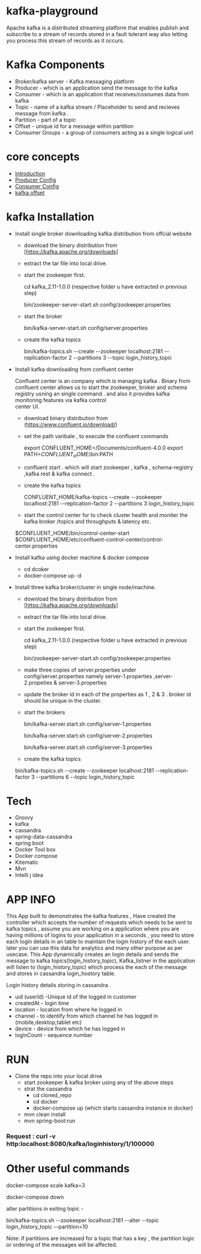 kafka-playground
================
Apache kafka is a distributed streaming platform that enables publish and subscribe to a stream of records stored in a fault tolerant way also letting you process this stream of records as it occurs.

Kafka Components
================

- Broker/kafka server - Kafka messaging platform 
- Producer - which is an application send the message to the kafka
- Consumer - which is an application that receives/cosnumes data from kafka
- Topic -  name of a kafka stream / Placeholder to send and recieves message from kafka .
- Partition - part of a topic
- Offset - unique id for a message within partition
- Consumer Groups -  a group of consumers acting as a single logical unit

core concepts
=============

- [Introduction](theory/core_concept.md)
- [Producer Config](theory/producer_config.md)
- [Consumer Config](theory/consumer_config.md)
- [kafka offset](theory/kafka-offset.md)

kafka Installation
==================
 - Install single broker downloading kafka distribution from offcial website
     - download the binary distribution from [https://kafka.apache.org/downloads]
     - extract the tar file into local drive.
     - start the zookeeper first.
     
       cd kafka_2.11-1.0.0 (respective folder u have extracted in previous step)
       
       bin/zookeeper-server-start.sh config/zookeeper.properties
       
     - start the broker
     
       bin/kafka-server-start.sh config/server.properties
     
     - create the kafka topics
     
       bin/kafka-topics.sh --create --zookeeper localhost:2181 --replication-factor 2 --partitions 3 --topic login_history_topic
    
 - Install kafka downloading from confluent center 
 
   Confluent center is an company which is managing kafka . Binary from confluent center allows us to start the zookeeper,
   broker and schema registry usning an single command . and also it provides kafka monitoring features via kafka control          
   center UI. 
   
   - download binary distribution from (https://www.confluent.io/download/)
   - set the path varibale , to execute the confluent commands 
     
     export CONFLUENT_HOME=/Documents/confluent-4.0.0
     export PATH=$CONFLUENT_HOME/bin:$PATH
     
   - confluent start . which will start zookeeper , kafka , schema-registry ,kafka rest & kafka connect .
   
   - create the kafka topics
   
     CONFLUENT_HOME/kafka-topics --create --zookeeper localhost:2181 --replication-factor 2 --partitions 3 login_history_topic
   
   - start the control center for to check cluster health and moniter the kafka broker /topics and throughputs & latency etc.
   
    $CONFLUENT_HOME/bin/control-center-start  $CONFLUENT_HOME/etc/confluent-control-center/control-center.properties
     
   
 - Install kafka using docker machine & docker compose
 
    - cd dcoker
    - docker-compose up -d


 - Install three kafka broker/cluster in single node/machine.
 
     - download the binary distribution from [https://kafka.apache.org/downloads]
     - extract the tar file into local drive.
     - start the zookeeper first.
     
       cd kafka_2.11-1.0.0 (respective folder u have extracted in previous step)
       
       bin/zookeeper-server-start.sh config/zookeeper.properties
       
     -  make three copies of server.properties under config/server.properties namely server-1.properties ,server-2.propeties
        & server-3.properties
        
     - update the broker id in each of the properties as 1 , 2 & 3 . broker id should be unique in the cluster.
     
     - start the brokers
     
       bin/kafka-server.start.sh config/server-1.properties
       
       bin/kafka-server.start.sh config/server-2.properties
       
       bin/kafka-server.start.sh config/server-3.properties
       
    - create the kafka topics 
    
     bin/kafka-topics.sh --create --zookeeper localhost:2181 --replication-factor 3 --partitions 6 --topic login_history_topic

Tech
===
  * Groovy
  * kafka
  * cassandra
  * spring-data-cassandra
  * spring boot
  * Docker Tool box
  * Docker compose
  * Kitematic
  * Mvn
  * Intelli j idea
  
APP INFO
========

This App built to demonstrates the kafka features , Have created the controller which accepts the number of requests which needs to be sent to     kafka topics , assume you are working on a application where you are having millions of logins to your application in a seconds , you need to store each login details in an table to maintain the login history of the each user. later you can use this data for analytics and many other purpose as per usecase. This App dynamically creates an login details and sends the message to kafka topics(login_history_topic), Kafka_listner in the application will listen to (login_history_topic) which process the each of the message and stores in cassandra login_hostory table.

Login history details storing in cassandra .
 - uid (userId) -Unique id of the logged in customer
 - createdAt - login time
 - location - location from where he logged in
 - channel - to identify from which channel he has logged in (mobile,desktop,tablet etc)
 - device - device from which he has logged in
 - loginCount - sequence number

RUN
===

 - Clone the repo into your local drive
   - start zookeeper & kafka broker using any of the above steps
   - strat the cassandra
     - cd cloned_repo
     - cd docker
     - docker-compose up (which starts cassandra instance in docker)
   - mvn clean install
   - mvn spring-boot:run


### Request : curl -v http:localhost:8080/kafka/loginhistory/1/100000


Other useful commands
======================
docker-compose scale kafka=3

docker-compose down

alter partitions in exiting topic - 

bin/kafka-topics.sh --zookeeper localhost:2181 --alter --topic login_history_topic --partition=10

Note: if partitions are increased for a topic that has a key , the partition logic or ordering of the messages will be affected.




